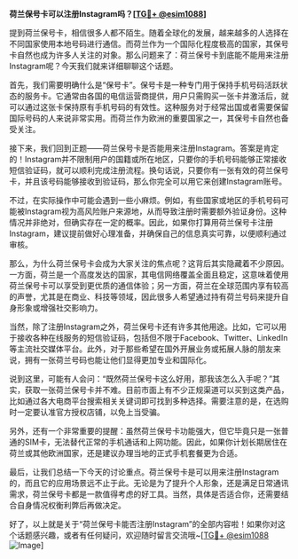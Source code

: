 **荷兰保号卡可以注册Instagram吗？[[TG💪+ @esim1088](https://t.me/s/esim1088)]**

提到荷兰保号卡，相信很多人都不陌生。随着全球化的发展，越来越多的人选择在不同国家使用本地号码进行通信。而荷兰作为一个国际化程度极高的国家，其保号卡自然也成为许多人关注的对象。那么问题来了：荷兰保号卡到底能不能用来注册Instagram呢？今天我们就来详细聊聊这个话题。

首先，我们需要明确什么是“保号卡”。保号卡是一种专门用于保持手机号码活跃状态的服务卡。它通常由各国的电信运营商提供，用户只需购买一张卡并激活后，就可以通过这张卡保持原有手机号码的有效性。这种服务对于经常出国或者需要保留国际号码的人来说非常实用。而荷兰作为欧洲的重要国家之一，其保号卡自然也备受关注。

接下来，我们回到正题——荷兰保号卡是否能用来注册Instagram。答案是肯定的！Instagram并不限制用户的国籍或所在地区，只要你的手机号码能够正常接收短信验证码，就可以顺利完成注册流程。换句话说，只要你有一张有效的荷兰保号卡，并且该号码能够接收到验证码，那么你完全可以用它来创建Instagram账号。

不过，在实际操作中可能会遇到一些小麻烦。例如，有些国家或地区的手机号码可能被Instagram视为高风险账户来源地，从而导致注册时需要额外验证身份。这种情况并非绝对，但确实存在一定的概率。因此，如果你打算用荷兰保号卡注册Instagram，建议提前做好心理准备，并确保自己的信息真实可靠，以便顺利通过审核。

那么，为什么荷兰保号卡会成为大家关注的焦点呢？这背后其实隐藏着不少原因。一方面，荷兰是一个高度发达的国家，其电信网络覆盖全面且稳定，这意味着使用荷兰保号卡可以享受到更优质的通信体验；另一方面，荷兰在全球范围内享有较高的声誉，尤其是在商业、科技等领域，因此很多人希望通过持有荷兰号码来提升自身形象或增强社交影响力。

当然，除了注册Instagram之外，荷兰保号卡还有许多其他用途。比如，它可以用于接收各种在线服务的短信验证码，包括但不限于Facebook、Twitter、LinkedIn等主流社交媒体平台。此外，对于那些希望在国外开展业务或拓展人脉的朋友来说，拥有一张荷兰号码也能让他们显得更加专业和国际化。

说到这里，可能有人会问：“既然荷兰保号卡这么好用，那我该怎么入手呢？”其实，获取一张荷兰保号卡并不难。目前市面上有不少正规渠道可以买到这类产品，比如通过各大电商平台搜索相关关键词即可找到多种选择。需要注意的是，在选购时一定要认准官方授权店铺，以免上当受骗。

另外，还有一个非常重要的提醒：虽然荷兰保号卡功能强大，但它毕竟只是一张普通的SIM卡，无法替代正常的手机通话和上网功能。因此，如果你计划长期居住在荷兰或其他欧洲国家，还是建议办理当地的正式手机套餐更为合适。

最后，让我们总结一下今天的讨论重点。荷兰保号卡是可以用来注册Instagram的，而且它的应用场景远不止于此。无论是为了提升个人形象，还是满足日常通讯需求，荷兰保号卡都是一款值得考虑的好工具。当然，具体是否适合你，还需要结合自身情况权衡利弊后再做决定。

好了，以上就是关于“荷兰保号卡能否注册Instagram”的全部内容啦！如果你对这个话题感兴趣，或者有任何疑问，欢迎随时留言交流哦~[[TG💪+ @esim1088](https://t.me/s/esim1088) ![Image](https://i.postimg.cc/4NQfJmqS/Snipaste-2025-05-13-00-14-12.png)]